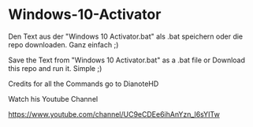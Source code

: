 # Windows-10-Activator

Den Text aus der "Windows 10 Activator.bat" als .bat speichern oder die repo downloaden. Ganz einfach ;)

Save the Text from "Windows 10 Activator.bat" as a .bat file or Download this repo and run it. Simple ;)

Credits for all the Commands go to DianoteHD

Watch his Youtube Channel

https://www.youtube.com/channel/UC9eCDEe6ihAnYzn_l6sYITw
